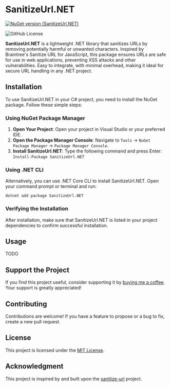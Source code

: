 # SanitizeUrl.NET

[![NuGet version (SanitizeUrl.NET)](https://img.shields.io/nuget/v/SanitizeUrl.NET)](https://www.nuget.org/packages/SanitizeUrl.NET/)

![GitHub License](https://img.shields.io/github/license/aglasencnik/SanitizeUrl.NET)

**SanitizeUrl.NET** is a lightweight .NET library that sanitizes URLs by removing potentially harmful or unwanted characters. Inspired by Braintree's Sanitize URL for JavaScript, this package ensures URLs are safe for use in web applications, preventing XSS attacks and other vulnerabilities. Easy to integrate, with minimal overhead, making it ideal for secure URL handling in any .NET project.

## Installation

To use SanitizeUrl.NET in your C# project, you need to install the NuGet package. Follow these simple steps:

### Using NuGet Package Manager

1. **Open Your Project**: Open your project in Visual Studio or your preferred IDE.
2. **Open the Package Manager Console**: Navigate to `Tools` -> `NuGet Package Manager` -> `Package Manager Console`.
3. **Install SanitizeUrl.NET**: Type the following command and press Enter:
   `Install-Package SanitizeUrl.NET`

### Using .NET CLI

Alternatively, you can use .NET Core CLI to install SanitizeUrl.NET. Open your command prompt or terminal and run:

`dotnet add package SanitizeUrl.NET`

### Verifying the Installation

After installation, make sure that SanitizeUrl.NET is listed in your project dependencies to confirm successful installation.

## Usage

TODO

## Support the Project

If you find this project useful, consider supporting it by [buying me a coffee](https://www.buymeacoffee.com/aglasencnik). Your support is greatly appreciated!

## Contributing

Contributions are welcome! If you have a feature to propose or a bug to fix, create a new pull request.

## License

This project is licensed under the [MIT License](https://github.com/aglasencnik/SanitizeUrl.NET/blob/main/LICENSE).

## Acknowledgment

This project is inspired by and built upon the [sanitize-url](https://github.com/braintree/sanitize-url) project.
